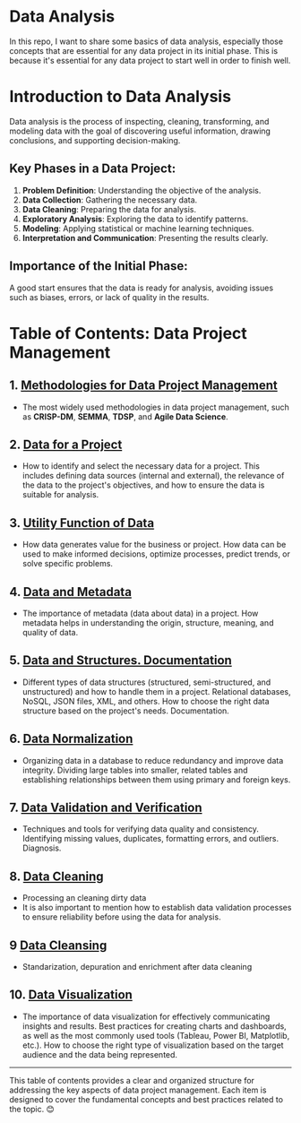 # Data Analysis
In this repo, I want to share some basics of data analysis, especially those concepts that are essential for any data project in its initial phase. This is because it's essential for any data project to start well in order to finish well.

# Introduction to Data Analysis

Data analysis is the process of inspecting, cleaning, transforming, and modeling data with the goal of discovering useful information, drawing conclusions, and supporting decision-making.

## Key Phases in a Data Project:
1. **Problem Definition**: Understanding the objective of the analysis.
2. **Data Collection**: Gathering the necessary data.
3. **Data Cleaning**: Preparing the data for analysis.
4. **Exploratory Analysis**: Exploring the data to identify patterns.
5. **Modeling**: Applying statistical or machine learning techniques.
6. **Interpretation and Communication**: Presenting the results clearly.

## Importance of the Initial Phase:
A good start ensures that the data is ready for analysis, avoiding issues such as biases, errors, or lack of quality in the results.

# **Table of Contents: Data Project Management**

## 1. [**Methodologies for Data Project Management**](methodology-analysis.md)
   - The most widely used methodologies in data project management, such as **CRISP-DM**, **SEMMA**, **TDSP**, and **Agile Data Science**.

## 2. [**Data for a Project**](data-needed-for-project.md)
   - How to identify and select the necessary data for a project. This includes defining data sources (internal and external), the relevance of the data to the project's objectives, and how to ensure the data is suitable for analysis. 

## 3. [**Utility Function of Data**](DUF-of-data-project.md)
   - How data generates value for the business or project. How data can be used to make informed decisions, optimize processes, predict trends, or solve specific problems.

## 4. [**Data and Metadata**](data-metadata.md)
   - The importance of metadata (data about data) in a project. How metadata helps in understanding the origin, structure, meaning, and quality of data.

## 5. [**Data and Structures. Documentation**](data-structures-documentation.md)
   - Different types of data structures (structured, semi-structured, and unstructured) and how to handle them in a project. Relational databases, NoSQL, JSON files, XML, and others. How to choose the right data structure based on the project's needs. Documentation.

## 6. [**Data Normalization**](data-normalization.md)
   - Organizing data in a database to reduce redundancy and improve data integrity. Dividing large tables into smaller, related tables and establishing relationships between them using primary and foreign keys.

## 7. [**Data Validation and Verification**](data-validation-verification.md)
   - Techniques and tools for verifying data quality and consistency. Identifying missing values, duplicates, formatting errors, and outliers. Diagnosis. 

## 8. [**Data Cleaning**](data-cleaning.md)
   - Processing an cleaning dirty data
   - It is also important to mention how to establish data validation processes to ensure reliability before using the data for analysis.

## 9 [**Data Cleansing**](data-cleansing.md)
   - Standarization, depuration and enrichment after data cleaning

## 10. [**Data Visualization**](data-visualization-analisis.md)
   - The importance of data visualization for effectively communicating insights and results. Best practices for creating charts and dashboards, as well as the most commonly used tools (Tableau, Power BI, Matplotlib, etc.). How to choose the right type of visualization based on the target audience and the data being represented.

---

This table of contents provides a clear and organized structure for addressing the key aspects of data project management. Each item is designed to cover the fundamental concepts and best practices related to the topic. 😊

